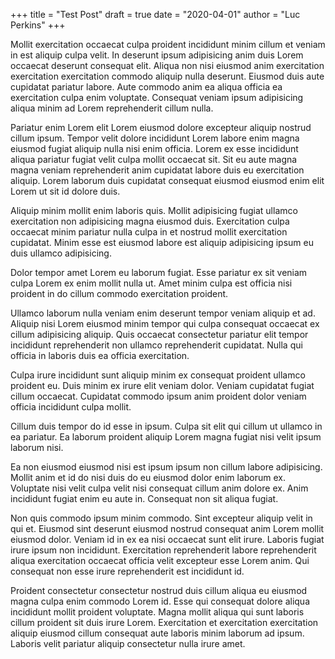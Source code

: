 +++
title = "Test Post"
draft = true
date = "2020-04-01"
author = "Luc Perkins"
+++

Mollit exercitation occaecat culpa proident incididunt minim cillum et veniam in est aliquip culpa velit. In deserunt ipsum adipisicing anim duis Lorem occaecat deserunt consequat elit. Aliqua non nisi eiusmod anim exercitation exercitation exercitation commodo aliquip nulla deserunt. Eiusmod duis aute cupidatat pariatur labore. Aute commodo anim ea aliqua officia ea exercitation culpa enim voluptate. Consequat veniam ipsum adipisicing aliqua minim ad Lorem reprehenderit cillum nulla.

<!--more-->

Pariatur enim Lorem elit Lorem eiusmod dolore excepteur aliquip nostrud cillum ipsum. Tempor velit dolore incididunt Lorem labore enim magna eiusmod fugiat aliquip nulla nisi enim officia. Lorem ex esse incididunt aliqua pariatur fugiat velit culpa mollit occaecat sit. Sit eu aute magna magna veniam reprehenderit anim cupidatat labore duis eu exercitation aliquip. Lorem laborum duis cupidatat consequat eiusmod eiusmod enim elit Lorem ut sit id dolore duis.

Aliquip minim mollit enim laboris quis. Mollit adipisicing fugiat ullamco exercitation non adipisicing magna eiusmod duis. Exercitation culpa occaecat minim pariatur nulla culpa in et nostrud mollit exercitation cupidatat. Minim esse est eiusmod labore est aliquip adipisicing ipsum eu duis ullamco adipisicing.

Dolor tempor amet Lorem eu laborum fugiat. Esse pariatur ex sit veniam culpa Lorem ex enim mollit nulla ut. Amet minim culpa est officia nisi proident in do cillum commodo exercitation proident.

Ullamco laborum nulla veniam enim deserunt tempor veniam aliquip et ad. Aliquip nisi Lorem eiusmod minim tempor qui culpa consequat occaecat ex cillum adipisicing aliquip. Quis occaecat consectetur pariatur elit tempor incididunt reprehenderit non ullamco reprehenderit cupidatat. Nulla qui officia in laboris duis ea officia exercitation.

Culpa irure incididunt sunt aliquip minim ex consequat proident ullamco proident eu. Duis minim ex irure elit veniam dolor. Veniam cupidatat fugiat cillum occaecat. Cupidatat commodo ipsum anim proident dolor veniam officia incididunt culpa mollit.

Cillum duis tempor do id esse in ipsum. Culpa sit elit qui cillum ut ullamco in ea pariatur. Ea laborum proident aliquip Lorem magna fugiat nisi velit ipsum laborum nisi.

Ea non eiusmod eiusmod nisi est ipsum ipsum non cillum labore adipisicing. Mollit anim et id do nisi duis do eu eiusmod dolor enim laborum ex. Voluptate nisi velit culpa velit nisi consequat cillum anim dolore ex. Anim incididunt fugiat enim eu aute in. Consequat non sit aliqua fugiat.

Non quis commodo ipsum minim commodo. Sint excepteur aliquip velit in qui et. Eiusmod sint deserunt eiusmod nostrud consequat anim Lorem mollit eiusmod dolor. Veniam id in ex ea nisi occaecat sunt elit irure. Laboris fugiat irure ipsum non incididunt. Exercitation reprehenderit labore reprehenderit aliqua exercitation occaecat officia velit excepteur esse Lorem anim. Qui consequat non esse irure reprehenderit est incididunt id.

Proident consectetur consectetur nostrud duis cillum aliqua eu eiusmod magna culpa enim commodo Lorem id. Esse qui consequat dolore aliqua incididunt mollit proident voluptate. Magna mollit aliqua qui sunt laboris cillum proident sit duis irure Lorem. Exercitation et exercitation exercitation aliquip eiusmod cillum consequat aute laboris minim laborum ad ipsum. Laboris velit pariatur aliquip consectetur nulla irure amet.
